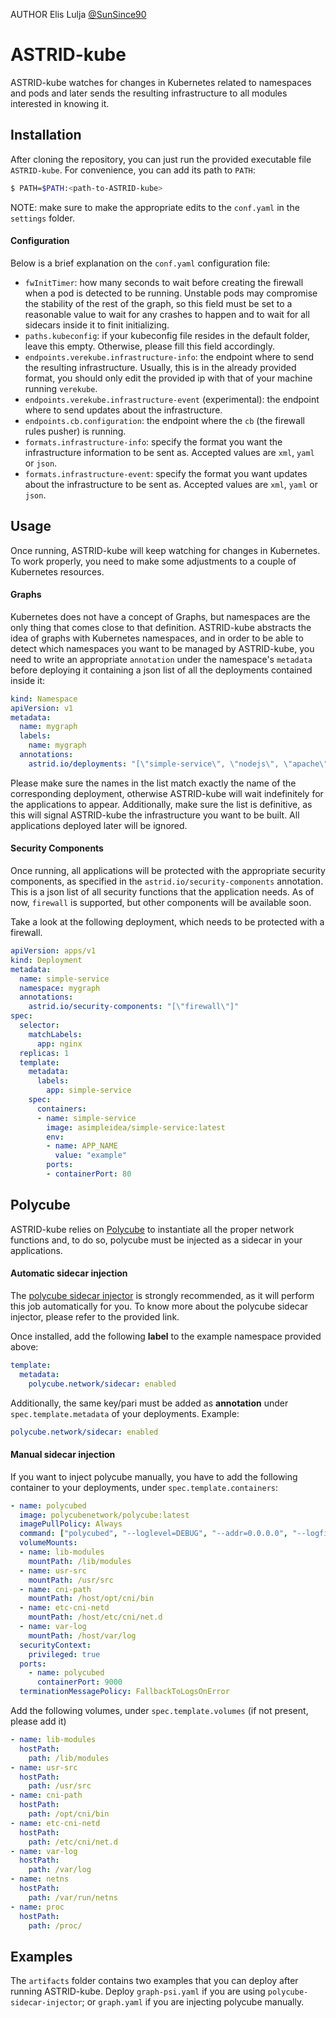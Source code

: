 AUTHOR Elis Lulja [@SunSince90](https://github.com/SunSince90)

# ASTRID-kube

ASTRID-kube watches for changes in Kubernetes related to namespaces and pods and later sends the resulting infrastructure to all modules interested in knowing it.

## Installation

After cloning the repository, you can just run the provided executable file ``ASTRID-kube``.
For convenience, you can add its path to ``PATH``:

```bash
$ PATH=$PATH:<path-to-ASTRID-kube>
```

NOTE: make sure to make the appropriate edits to the ``conf.yaml`` in the ``settings`` folder.

#### Configuration

Below is a brief explanation on the ``conf.yaml`` configuration file:

* ``fwInitTimer``: how many seconds to wait before creating the firewall when a pod is detected to be running. Unstable pods may compromise the stability of the rest of the graph, so this field must be set to a reasonable value to wait for any crashes to happen and to wait for all sidecars inside it to finit initializing.
* ``paths.kubeconfig``: if your kubeconfig file resides in the default folder, leave this empty. Otherwise, please fill this field accordingly.
* ``endpoints.verekube.infrastructure-info``: the endpoint where to send the resulting infrastructure. Usually, this is in the already provided format, you should only edit the provided ip with that of your machine running ``verekube``.
* ``endpoints.verekube.infrastructure-event`` (experimental): the endpoint where to send updates about the infrastructure.
* ``endpoints.cb.configuration``: the endpoint where the ``cb`` (the firewall rules pusher) is running.
* ``formats.infrastructure-info``: specify the format you want the infrastructure information to be sent as. Accepted values are ``xml``, ``yaml`` or ``json``.
* ``formats.infrastructure-event``: specify the format you want updates about the infrastructure to be sent as. Accepted values are ``xml``, ``yaml`` or ``json``.

## Usage 

Once running, ASTRID-kube will keep watching for changes in Kubernetes. To work properly, you need to make some adjustments to a couple of Kubernetes resources.

#### Graphs

Kubernetes does not have a concept of Graphs, but namespaces are the only thing that comes close to that definition. ASTRID-kube abstracts the idea of graphs with Kubernetes namespaces, and in order to be able to detect which namespaces you want to be managed by ASTRID-kube, you need to write an appropriate ``annotation`` under the namespace's ``metadata`` before deploying it containing a json list of all the deployments contained inside it:

```yaml
kind: Namespace
apiVersion: v1
metadata:
  name: mygraph
  labels:
    name: mygraph
  annotations:
    astrid.io/deployments: "[\"simple-service\", \"nodejs\", \"apache\"]"
```

Please make sure the names in the list match exactly the name of the corresponding deployment, otherwise ASTRID-kube will wait indefinitely for the applications to appear. Additionally, make sure the list is definitive, as this will signal ASTRID-kube the infrastructure you want to be built. All applications deployed later will be ignored.

#### Security Components

Once running, all applications will be protected with the appropriate security components, as specified in the ``astrid.io/security-components`` annotation. This is a json list of all security functions that the application needs. As of now, ``firewall`` is supported, but other components will be available soon. 

Take a look at the following deployment, which needs to be protected with a firewall.

```yaml
apiVersion: apps/v1 
kind: Deployment
metadata:
  name: simple-service
  namespace: mygraph
  annotations:
    astrid.io/security-components: "[\"firewall\"]"
spec:
  selector:
    matchLabels:
      app: nginx
  replicas: 1
  template:
    metadata:
      labels:
        app: simple-service
    spec:
      containers:
      - name: simple-service
        image: asimpleidea/simple-service:latest
        env:
        - name: APP_NAME
          value: "example"
        ports:
        - containerPort: 80
```

## Polycube 

ASTRID-kube relies on [Polycube](https://github.com/polycube-network/polycube) to instantiate all the proper network functions and, to do so, polycube must be injected as a sidecar in your applications.  

#### Automatic sidecar injection
The [polycube sidecar injector](https://github.com/SunSince90/polycube-sidecar-injector) is strongly recommended, as it will perform this job automatically for you. To know more about the polycube sidecar injector, please refer to the provided link. 

Once installed, add the following **label** to the example namespace provided above:

```yaml
template:
  metadata:
    polycube.network/sidecar: enabled
```

Additionally, the same key/pari must be added as **annotation** under ``spec.template.metadata`` of your deployments. Example: 

```yaml
polycube.network/sidecar: enabled
```

#### Manual sidecar injection

If you want to inject polycube manually, you have to add the following container to your deployments, under ``spec.template.containers``:

```yaml
- name: polycubed
  image: polycubenetwork/polycube:latest
  imagePullPolicy: Always
  command: ["polycubed", "--loglevel=DEBUG", "--addr=0.0.0.0", "--logfile=/host/var/log/pcn_k8s"]
  volumeMounts:
  - name: lib-modules
    mountPath: /lib/modules
  - name: usr-src
    mountPath: /usr/src
  - name: cni-path
    mountPath: /host/opt/cni/bin
  - name: etc-cni-netd
    mountPath: /host/etc/cni/net.d
  - name: var-log
    mountPath: /host/var/log
  securityContext:
    privileged: true
  ports:
    - name: polycubed
      containerPort: 9000
  terminationMessagePolicy: FallbackToLogsOnError
```

Add the following volumes, under ``spec.template.volumes`` (if not present, please add it)

```yaml
- name: lib-modules
  hostPath:
    path: /lib/modules
- name: usr-src
  hostPath:
    path: /usr/src
- name: cni-path
  hostPath:
    path: /opt/cni/bin
- name: etc-cni-netd
  hostPath:
    path: /etc/cni/net.d
- name: var-log
  hostPath:
    path: /var/log
- name: netns
  hostPath:
    path: /var/run/netns
- name: proc
  hostPath:
    path: /proc/
```    

## Examples 

The ``artifacts`` folder contains two examples that you can deploy after running ASTRID-kube. Deploy ``graph-psi.yaml`` if you are using ``polycube-sidecar-injector``; or ``graph.yaml`` if you are injecting polycube manually. 
